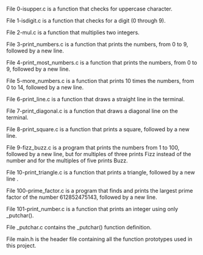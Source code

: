 File 0-isupper.c is a function that checks for uppercase character.


File 1-isdigit.c is a function that checks for a digit (0 through 9).


File 2-mul.c is a function that multiplies two integers.


File 3-print_numbers.c is a function that prints the numbers, from 0 to 9, followed by a new line.


File 4-print_most_numbers.c is a function that prints the numbers, from 0 to 9, followed by a new line.


File 5-more_numbers.c is a function that prints 10 times the numbers, from 0 to 14, followed by a new line.


File 6-print_line.c is a function that draws a straight line in the terminal.


File 7-print_diagonal.c is a function that draws a diagonal line on the terminal.


File 8-print_square.c is a function that prints a square, followed by a new line.


File 9-fizz_buzz.c is a program that prints the numbers from 1 to 100, followed by a new line, but for multiples of three prints Fizz instead of the number and for the multiples of five prints Buzz.


File 10-print_triangle.c is a function that prints a triangle, followed by a new line
.

File 100-prime_factor.c is a program that finds and prints the largest prime factor of the number 612852475143, followed by a new line.


File 101-print_number.c is a function that prints an integer using only _putchar().


File _putchar.c contains the _putchar() function definition.


File main.h is the header file containing all the function prototypes used in this project.
